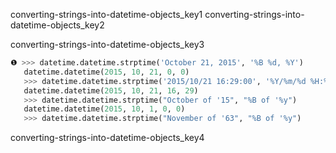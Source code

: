converting-strings-into-datetime-objects_key1
converting-strings-into-datetime-objects_key2


converting-strings-into-datetime-objects_key3


```python
❶ >>> datetime.datetime.strptime('October 21, 2015', '%B %d, %Y')
   datetime.datetime(2015, 10, 21, 0, 0)
   >>> datetime.datetime.strptime('2015/10/21 16:29:00', '%Y/%m/%d %H:%M:%S')
   datetime.datetime(2015, 10, 21, 16, 29)
   >>> datetime.datetime.strptime("October of '15", "%B of '%y")
   datetime.datetime(2015, 10, 1, 0, 0)
   >>> datetime.datetime.strptime("November of '63", "%B of '%y")
```
converting-strings-into-datetime-objects_key4
